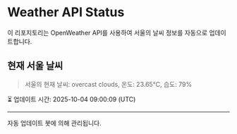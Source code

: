 
# Weather API Status

이 리포지토리는 OpenWeather API를 사용하여 서울의 날씨 정보를 자동으로 업데이트합니다.

## 현재 서울 날씨
> 서울의 현재 날씨: overcast clouds, 온도: 23.65°C, 습도: 79%

⏳ 업데이트 시간: 2025-10-04 09:00:09 (UTC)

---
자동 업데이트 봇에 의해 관리됩니다.

